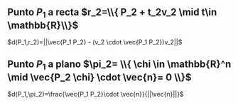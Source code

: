 ## Punto $P_1$ a recta $r_2=\\{ P_2 + t_2v_2 \mid t\in \mathbb{R}\\}$ 

$d(P_1,r_2)=||\vec{P_1 P_2} - (v_2 \cdot \vec{P_1 P_2})v_2||$ 

## Punto $P_1$ a plano $\pi_2= \\{ \chi \in \mathbb{R}^n \mid \vec{P_2 \chi} \cdot \vec{n}= 0 \\}$ 

$d(P_1,\pi_2)=\frac{\vec{P_1 P_2}\cdot \vec{n}}{||\vec{n}||}$









